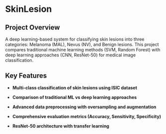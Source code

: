 # SkinLesion

## Project Overview
A deep learning-based system for classifying skin lesions into three categories: Melanoma (MAL), Nevus (NV), and Benign lesions. This project compares traditional machine learning methods (SVM, Random Forest) with deep learning approaches (CNN, ResNet-50) for medical image classification.

## Key Features
- **Multi-class classification of skin lesions using ISIC dataset**

- **Comparison of traditional ML vs deep learning approaches**

- **Advanced data preprocessing with oversampling and augmentation**

- **Comprehensive evaluation metrics (Accuracy, Sensitivity, Specificity)**

- **ResNet-50 architecture with transfer learning**
